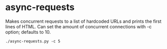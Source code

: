 # async-requests

Makes concurrent requests to a list of hardcoded URLs and prints the first lines of HTML. Can set the amount of concurrent connections with -c option; defaults to 10.

```./async-requests.py -c 5```

